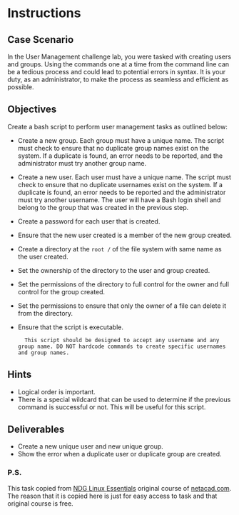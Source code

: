 # Instructions

## Case Scenario

In the User Management challenge lab, you were tasked with creating users and groups. Using 
the commands one at a time from the command line can be a tedious process and could lead to potential errors in syntax. It is your duty, as an administrator, to make the process as seamless and efficient as possible.

## Objectives

Create a bash script to perform user management tasks as outlined below:
 
- Create a new group. Each group must have a unique name. The script must check to ensure that no duplicate group names exist on the system. If a duplicate is found, an error needs to be reported, and the administrator must try another group name.

- Create a new user. Each user must have a unique name. The script must check to ensure that no duplicate usernames exist on the system. If a duplicate is found, an error needs to be reported and the administrator must try another username. The user will have a Bash login shell and belong to the group that was created in the previous step.

- Create a password for each user that is created.

- Ensure that the new user created is a member of the new group created.

- Create a directory at the `root /` of the file system with same name as the user created.

- Set the ownership of the directory to the user and group created.

- Set the permissions of the directory to full control for the owner and full control for the group created.

- Set the permissions to ensure that only the owner of a file can delete it from the directory.

- Ensure that the script is executable.

        This script should be designed to accept any username and any group name. DO NOT hardcode commands to create specific usernames and group names.

## Hints

- Logical order is important.
- There is a special wildcard that can be used to determine if the previous command is successful or not. This will be useful for this script.

## Deliverables

- Create a new unique user and new unique group.
- Show the error when a duplicate user or duplicate group are created.

### P.S.

This task copied from [NDG Linux Essentials](https://lms.netacad.com/course/view.php?id=963355) original course of [netacad.com](https://www.netacad.com/).
The reason that it is copied here is just for easy access to task and that original course is free.
